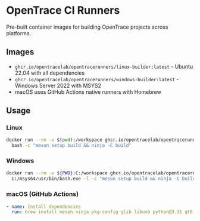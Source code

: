 # OpenTrace CI Runners

Pre-built container images for building OpenTrace projects across platforms.

## Images

- `ghcr.io/opentracelab/opentracerunners/linux-builder:latest` - Ubuntu 22.04 with all dependencies
- `ghcr.io/opentracelab/opentracerunners/windows-builder:latest` - Windows Server 2022 with MSYS2
- macOS uses GitHub Actions native runners with Homebrew

## Usage

### Linux
```bash
docker run --rm -v $(pwd):/workspace ghcr.io/opentracelab/opentracerunners/linux-builder:latest \
  bash -c "meson setup build && ninja -C build"
```

### Windows
```bash
docker run --rm -v ${PWD}:C:/workspace ghcr.io/opentracelab/opentracerunners/windows-builder:latest \
  C:/msys64/usr/bin/bash.exe -l -c "meson setup build && ninja -C build"
```

### macOS (GitHub Actions)
```yaml
- name: Install dependencies
  run: brew install meson ninja pkg-config glib libusb python@3.11 qt6
```
